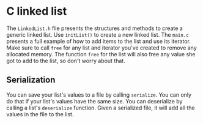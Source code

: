 # C linked list

The `LinkedList.h` file presents the structures and methods to create a generic linked list. Use `initList()` to create a new linked list. The `main.c` presents a full example of how to add items to the list and use its iterator. Make sure to call `free` for any list and iterator you've created to remove any allocated memory. The function `free` for the list will also free any value she got to add to the list, so don't worry about that.

## Serialization

You can save your list's values to a file by calling `serialize`. You can only do that if your list's values have the same size. You can deserialize by calling a list's `deserialize` function. Given a serialized file, it will add all the values in the file to the list.
